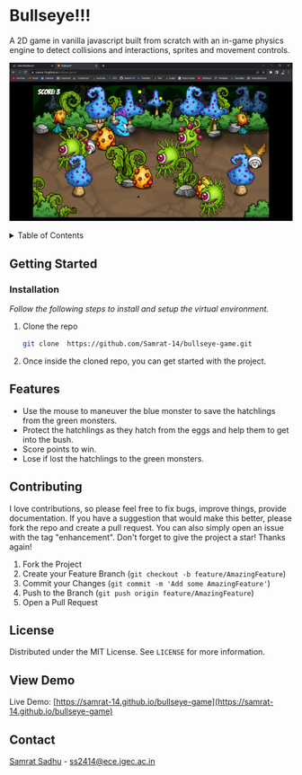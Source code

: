 # Bullseye!!!

A 2D game in vanilla javascript built from scratch with an in-game physics engine to detect collisions and interactions, sprites and movement controls.

![Bullseye_screenshot](preview.png)

<!-- TABLE OF CONTENTS -->
<details>
  <summary>Table of Contents</summary>
  <ol>
    <li>
      <a href="#about-the-project">About The Project</a>
    </li>
    <li>
      <a href="#getting-started">Getting Started</a>
      <ul>
        <li><a href="#prerequisites">Prerequisites</a></li>
        <li><a href="#installation">Installation</a></li>
      </ul>
    </li>
    <li><a href="#features">Features</a></li>
    <li><a href="#contributing">Contributing</a></li>
    <li><a href="#license">License</a></li>
    <li><a href="#view-demo">View Demo</a></li>
    <li><a href="#contact">Contact</a></li>
  </ol>
</details>

## Getting Started

### Installation

_Follow the following steps to install and setup the virtual environment._

1. Clone the repo
    ```sh
    git clone  https://github.com/Samrat-14/bullseye-game.git
    ```
2. Once inside the cloned repo, you can get started with the project.

## Features

-   Use the mouse to maneuver the blue monster to save the hatchlings from the green monsters.
-   Protect the hatchlings as they hatch from the eggs and help them to get into the bush.
-   Score points to win.
-   Lose if lost the hatchlings to the green monsters.

## Contributing

I love contributions, so please feel free to fix bugs, improve things, provide documentation.
If you have a suggestion that would make this better, please fork the repo and create a pull request. You can also simply open an issue with the tag "enhancement".
Don't forget to give the project a star! Thanks again!

1. Fork the Project
2. Create your Feature Branch (`git checkout -b feature/AmazingFeature`)
3. Commit your Changes (`git commit -m 'Add some AmazingFeature'`)
4. Push to the Branch (`git push origin feature/AmazingFeature`)
5. Open a Pull Request

<!-- LICENSE -->

## License

Distributed under the MIT License. See `LICENSE` for more information.

## View Demo

Live Demo: [https://samrat-14.github.io/bullseye-game](https://samrat-14.github.io/bullseye-game)

## Contact

[Samrat Sadhu](https://samrat-14.github.io/my-portfolio/) - ss2414@ece.jgec.ac.in
